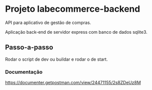 # Projeto labecommerce-backend

API para aplicativo de gestão de compras.<br>

Aplicação back-end de servidor express com banco de dados sqlite3.<br>

## Passo-a-passo

Rodar o script de dev ou buildar e rodar o de start.

### Documentação 
https://documenter.getpostman.com/view/24471155/2s8ZDeUz8M

